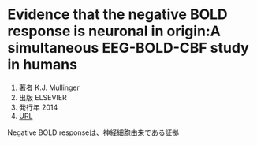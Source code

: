 # Evidence that the negative BOLD response is neuronal in origin:A simultaneous EEG-BOLD-CBF study in humans

1. 著者 K.J. Mullinger
2. 出版 ELSEVIER
3. 発行年 2014
4. [URL](https://www.sciencedirect.com/science/article/pii/S1053811914001426?via%3Dihub)

Negative BOLD responseは、神経細胞由来である証拠  
